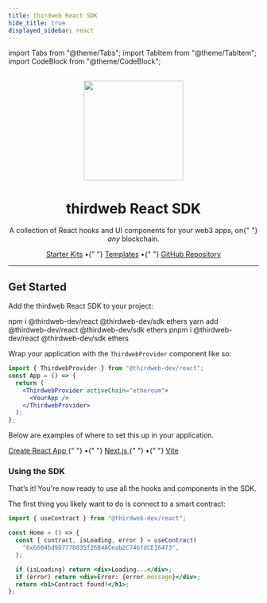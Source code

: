 ```yaml
---
title: thirdweb React SDK
hide_title: true
displayed_sidebar: react
---
```


import Tabs from "@theme/Tabs";
import TabItem from "@theme/TabItem";
import CodeBlock from "@theme/CodeBlock";

<p align="center">
  <br />
  <a href="https://thirdweb.com">
    <img
      src="https://github.com/thirdweb-dev/js/blob/main/packages/sdk/logo.svg?raw=true"
      width="200"
      alt=""
    />
  </a>
  <br />
</p>
<h1 align="center">thirdweb React SDK</h1>
<p align="center">
  A collection of React hooks and UI components for your web3 apps, on{" "}
  <i>any </i>
  blockchain.
</p>

<p align="center" style={{ marginTop: 16 }}>
  <a href="https://github.com/thirdweb-example#starter-kits">Starter Kits</a> •{" "}
  <a href="/templates">Templates</a> •{" "}
  <a href="https://github.com/thirdweb-dev/js"> GitHub Repository</a>
</p>

<hr />

<h2>Get Started</h2>

Add the thirdweb React SDK to your project:

<Tabs>
<TabItem value="npm" label="npm" default>
  <CodeBlock
    language={"bash"}
  >npm i @thirdweb-dev/react @thirdweb-dev/sdk ethers</CodeBlock>
</TabItem>  
<TabItem value="yarn" label="yarn">
  <CodeBlock
    language={"bash"}
  >yarn add @thirdweb-dev/react @thirdweb-dev/sdk ethers</CodeBlock>
</TabItem>
<TabItem value="pnpm" label="pnpm">
    <CodeBlock
      language={"bash"}
    >pnpm i @thirdweb-dev/react @thirdweb-dev/sdk ethers</CodeBlock>
</TabItem>
</Tabs>

<br/>

Wrap your application with the `ThirdwebProvider` component like so:

```jsx title="App.jsx"
import { ThirdwebProvider } from "@thirdweb-dev/react";
const App = () => {
  return (
    <ThirdwebProvider activeChain="ethereum">
      <YourApp />
    </ThirdwebProvider>
  );
};
```

Below are examples of where to set this up in your application.

<p>
  <a href="https://github.com/thirdweb-example/cra-javascript-starter/blob/main/src/index.js">
    Create React App
  </a>{" "}
  •{" "}
  <a href="https://github.com/thirdweb-example/next-javascript-starter/blob/main/pages/_app.js">
    Next.js
  </a>{" "}
  •{" "}
  <a href="https://github.com/thirdweb-example/vite-javascript-starter/blob/main/src/main.jsx">
    Vite
  </a>
</p>

### Using the SDK

That&rsquo;s it! You're now ready to use all the hooks and components in the SDK.

The first thing you likely want to do is connect to a smart contract:

```jsx title="index.jsx"
import { useContract } from "@thirdweb-dev/react";

const Home = () => {
  const { contract, isLoading, error } = useContract(
    "0x6604bd9D7770035f26B4ACeab2C746fdCE16473",
  );

  if (isLoading) return <div>Loading...</div>;
  if (error) return <div>Error: {error.message}</div>;
  return <h1>Contract found!</h1>;
};
```
